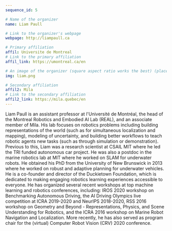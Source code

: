 ```yaml
---
sequence_id: 5

# Name of the organizer
name: Liam Paull

# Link to the organizer's webpage
webpage: http://liampaull.ca

# Primary affiliation
affil: Universite de Montreal
# Link to the primary affiliation
affil_link: https://umontreal.ca/en

# An image of the organizer (square aspect ratio works the best) (place in the `assets/img/organizers` directory)
img: liam.png

# Secondary affiliation
affil2: Mila
# Link to the secondary affiliation
affil2_link: https://mila.quebec/en
---
```


Liam Paull is an assistant professor at l'Université de Montréal, the head of the Montreal Robotics and Embodied AI Lab (REAL), and an associate member of Mila. His lab focuses on robotics problems including building representations of the world (such as for simultaneous localization and mapping), modeling of uncertainty, and building better workflows to teach robotic agents new tasks (such as through simulation or demonstration). Previous to this, Liam was a research scientist at CSAIL MIT where he led the TRI funded autonomous car project. He was also a postdoc in the marine robotics lab at MIT where he worked on SLAM for underwater robots. He obtained his PhD from the University of New Brunswick in 2013 where he worked on robust and adaptive planning for underwater vehicles. He is a co-founder and director of the Duckietown Foundation, which is dedicated to making engaging robotics learning experiences accessible to everyone. He has organized several recent workshops at top machine learning and robotics conferences, including: IROS 2020 workshop on Benchmarking Autonomous Driving, the AI Driving Olympics live competition at ICRA 2019-2020 and NeurIPS 2018-2020, RSS 2016 workshop on Geometry and Beyond - Representations, Physics, and Scene Understanding for Robotics, and the ICRA 2016 workshop on Marine Robot Navigation and Localization. More recently, he has also served as program chair for the (virtual) Computer Robot Vision (CRV) 2020 conference.
